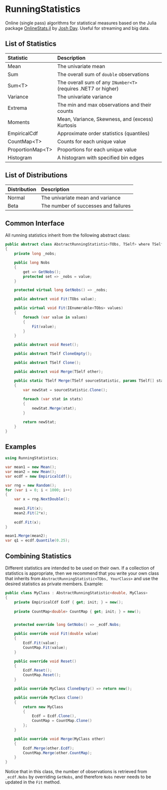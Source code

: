 # RunningStatistics
Online (single pass) algorithms for statistical measures based on the Julia package 
[OnlineStats.jl](https://github.com/joshday/OnlineStats.jl) by [Josh Day](https://github.com/joshday). Useful for streaming and big data.


## List of Statistics

| Statistic          | Description                                                    |
|:-------------------|:---------------------------------------------------------------|
| Mean               | The univariate mean                                            |
| Sum                | The overall sum of `double` observations                       |
| Sum\<T\>           | The overall sum of any `INumber<T>` (requires .NET7 or higher) |
| Variance           | The univariate variance                                        |
| Extrema            | The min and max observations and their counts                  |
| Moments            | Mean, Variance, Skewness, and (excess) Kurtosis                |
| EmpiricalCdf       | Approximate order statistics (quantiles)                       |
| CountMap\<T\>      | Counts for each unique value                                   |
| ProportionMap\<T\> | Proportions for each unique value                              |
| Histogram          | A histogram with specified bin edges                           |


## List of Distributions

| Distribution | Description                          |
|:-------------|:-------------------------------------|
| Normal       | The univariate mean and variance     |
| Beta         | The number of successes and failures |



## Common Interface

All running statistics inherit from the following abstract class:

```csharp
public abstract class AbstractRunningStatistic<TObs, TSelf> where TSelf : AbstractRunningStatistic<TObs, TSelf>
{
    private long _nobs;

    public long Nobs
    {
        get => GetNobs();
        protected set => _nobs = value;
    }

    protected virtual long GetNobs() => _nobs;

    public abstract void Fit(TObs value);

    public virtual void Fit(IEnumerable<TObs> values)
    {
        foreach (var value in values)
        {
            Fit(value);
        }
    }

    public abstract void Reset();

    public abstract TSelf CloneEmpty();

    public abstract TSelf Clone();

    public abstract void Merge(TSelf other);

    public static TSelf Merge(TSelf sourceStatistic, params TSelf[] stats)
    {
        var newStat = sourceStatistic.Clone();
        
        foreach (var stat in stats)
        {
            newStat.Merge(stat);
        }

        return newStat;
    }
}

```


## Examples

```csharp
using RunningStatistics;

var mean1 = new Mean();
var mean2 = new Mean();
var ecdf = new EmpiricalCdf();

var rng = new Random();
for (var i = 0; i < 1000; i++)
{
    var x = rng.NextDouble();
    
    mean1.Fit(x);
    mean2.Fit(2*x);
    
    ecdf.Fit(x);
}

mean1.Merge(mean2);
var q1 = ecdf.Quantile(0.25);
```

## Combining Statistics

Different statistics are intended to be used on their own. If a collection of statistics is appropriate, then we recommend that you write your own class that inherits from `AbstractRunningStatistic<TObs, YourClass>` and use the desired statistics as private members. Example:

```csharp
public class MyClass : AbstractRunningStatistic<double, MyClass>
{
    private EmpiricalCdf Ecdf { get; init; } = new();
    
    private CountMap<double> CountMap { get; init; } = new();


    protected override long GetNobs() => _ecdf.Nobs; 

    public override void Fit(double value)
    {
        Ecdf.Fit(value);
        CountMap.Fit(value);
    }

    public override void Reset()
    {
        Ecdf.Reset();
        CountMap.Reset();
    }

    public override MyClass CloneEmpty() => return new();

    public override MyClass Clone()
    {
        return new MyClass
        {
            Ecdf = Ecdf.Clone(),
            CountMap = CountMap.Clone()
        };
    }

    public override void Merge(MyClass other)
    {
        Ecdf.Merge(other.Ecdf);
        CountMap.Merge(other.CountMap);
    }
}
```

Notice that in this class, the number of observations is retrieved from `_ecdf.Nobs` by overriding `GetNobs`, and therefore `Nobs` never needs to be updated in the `Fit` method.